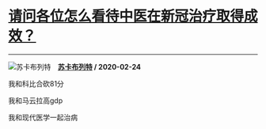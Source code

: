 # [请问各位怎么看待中医在新冠治疗取得成效？](https://www.zhihu.com/answer/1035546716)

-------------------------------------------------------------------

![苏卡布列特](https://pic2.zhimg.com/v2-19feb37e07e9edd3a86d046288e00dfd.jpg?source=1940ef5c "苏卡布列特")&emsp;**[苏卡布列特](https://www.zhihu.com/people/stupidajm) / 2020-02-24**

我和科比合砍81分

我和马云拉高gdp

我和现代医学一起治病

